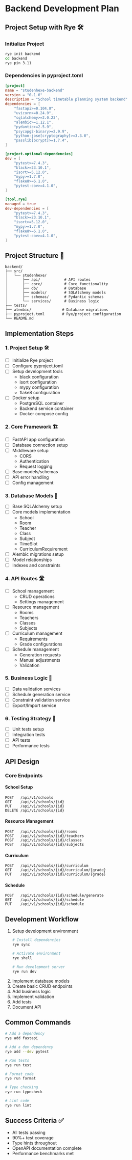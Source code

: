 # Backend Development Plan

## Project Setup with Rye 🛠️

### Initialize Project
```bash
rye init backend
cd backend
rye pin 3.11
```

### Dependencies in pyproject.toml
```toml
[project]
name = "studenhexe-backend"
version = "0.1.0"
description = "School timetable planning system backend"
dependencies = [
    "fastapi>=0.104.0",
    "uvicorn>=0.24.0",
    "sqlalchemy>=2.0.23",
    "alembic>=1.12.1",
    "pydantic>=2.5.0",
    "psycopg2-binary>=2.9.9",
    "python-jose[cryptography]>=3.3.0",
    "passlib[bcrypt]>=1.7.4",
]

[project.optional-dependencies]
dev = [
    "pytest>=7.4.3",
    "black>=23.10.1",
    "isort>=5.12.0",
    "mypy>=1.7.0",
    "flake8>=6.1.0",
    "pytest-cov>=4.1.0",
]

[tool.rye]
managed = true
dev-dependencies = [
    "pytest>=7.4.3",
    "black>=23.10.1",
    "isort>=5.12.0",
    "mypy>=1.7.0",
    "flake8>=6.1.0",
    "pytest-cov>=4.1.0",
]
```

## Project Structure 📁
```
backend/
├── src/
│   └── studenhexe/
│       ├── api/           # API routes
│       ├── core/          # Core functionality
│       ├── db/            # Database
│       ├── models/        # SQLAlchemy models
│       ├── schemas/       # Pydantic schemas
│       └── services/      # Business logic
├── tests/
├── alembic/              # Database migrations
├── pyproject.toml        # Rye/project configuration
└── README.md
```

## Implementation Steps

### 1. Project Setup 🛠️
- [ ] Initialize Rye project
- [ ] Configure pyproject.toml
- [ ] Setup development tools
  - black configuration
  - isort configuration
  - mypy configuration
  - flake8 configuration
- [ ] Docker setup
  - PostgreSQL container
  - Backend service container
  - Docker compose config

### 2. Core Framework 🏗️
- [ ] FastAPI app configuration
- [ ] Database connection setup
- [ ] Middleware setup
  - CORS
  - Authentication
  - Request logging
- [ ] Base models/schemas
- [ ] API error handling
- [ ] Config management

### 3. Database Models 💾
- [ ] Base SQLAlchemy setup
- [ ] Core models implementation
  - School
  - Room
  - Teacher
  - Class
  - Subject
  - TimeSlot
  - CurriculumRequirement
- [ ] Alembic migrations setup
- [ ] Model relationships
- [ ] Indexes and constraints

### 4. API Routes 🛣️
- [ ] School management
  - CRUD operations
  - Settings management
- [ ] Resource management
  - Rooms
  - Teachers
  - Classes
  - Subjects
- [ ] Curriculum management
  - Requirements
  - Grade configurations
- [ ] Schedule management
  - Generation requests
  - Manual adjustments
  - Validation

### 5. Business Logic 🧮
- [ ] Data validation services
- [ ] Schedule generation service
- [ ] Constraint validation service
- [ ] Export/Import service

### 6. Testing Strategy 🧪
- [ ] Unit tests setup
- [ ] Integration tests
- [ ] API tests
- [ ] Performance tests

## API Design

### Core Endpoints

#### School Setup
```
POST   /api/v1/schools
GET    /api/v1/schools/{id}
PUT    /api/v1/schools/{id}
DELETE /api/v1/schools/{id}
```

#### Resource Management
```
POST   /api/v1/schools/{id}/rooms
POST   /api/v1/schools/{id}/teachers
POST   /api/v1/schools/{id}/classes
POST   /api/v1/schools/{id}/subjects
```

#### Curriculum
```
POST   /api/v1/schools/{id}/curriculum
GET    /api/v1/schools/{id}/curriculum/{grade}
PUT    /api/v1/schools/{id}/curriculum/{grade}
```

#### Schedule
```
POST   /api/v1/schools/{id}/schedule/generate
GET    /api/v1/schools/{id}/schedule
PUT    /api/v1/schools/{id}/schedule
```

## Development Workflow
1. Setup development environment
   ```bash
   # Install dependencies
   rye sync
   
   # Activate environment
   rye shell
   
   # Run development server
   rye run dev
   ```
2. Implement database models
3. Create basic CRUD endpoints
4. Add business logic
5. Implement validation
6. Add tests
7. Document API

## Common Commands
```bash
# Add a dependency
rye add fastapi

# Add a dev dependency
rye add --dev pytest

# Run tests
rye run test

# Format code
rye run format

# Type checking
rye run typecheck

# Lint code
rye run lint
```

## Success Criteria ✅
- All tests passing
- 90%+ test coverage
- Type hints throughout
- OpenAPI documentation complete
- Performance benchmarks met 